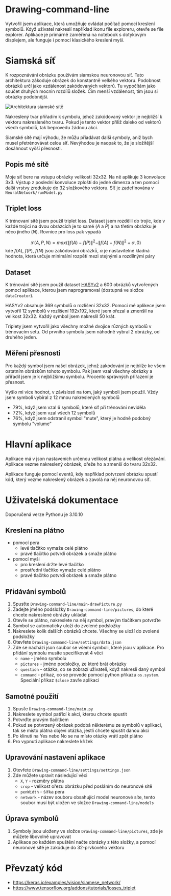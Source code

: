 # Drawing-command-line
Vytvořil jsem aplikace, která umožňuje ovládat počítač pomocí kreslení symbolů. Když uživatel nakreslí například ikonu file exploreru, otevře se file explorer. Aplikace je primárně zaměřená na notebook s dotykovým displejem, ale funguje i pomocí klasického kreslení myší.

# Siamská síť

K rozpoznávání obrázku používám siamskou neuronovou síť. Tato architektura zákoduje obrázek do konstantně velkého vektoru. Podobnost obrázků určí jako vzdálenost zakódovaných vektorů. Tu vypočítám jako součet druhých mocnin rozdílů složek. Čím menší vzdálenost, tím jsou si obrázky podobnější.

![Architektura siamské sítě](https://miro.medium.com/max/1738/1*23mikUF3HBJGUqrX7tMKQQ.png)

Nakreslený tvar přiřadím k symbolu, jehož zakódovaný vektor je nejbližší k vektoru nakresleného tvaru. Pokud je tento vektor příliž daleko od vektorů všech symbolů, tak beprovedu žádnou akci.

Siamské sítě mají výhodu, že můžu přiadávat další symboly, aniž bych musel přetrénovávat celou síť. Nevýhodou je naopak to, že je složitější dosáhnout vyšší přesnosti.

## Popis mé sítě
Moje síť bere na vstupu obrázky velikosti 32x32. Na ně aplikuje 3 konvoluce 3x3. Výstup z poslední konvoluce zploští do jedné dimenza a ten pomocí další vrstvy zredukuje do 32 složkového vektoru. Síť je zadefinována v `NeuralNetwork/runModel.py`

## Triplet loss
K trénovaní sítě jsem použil triplet loss. Dataset jsem rozdělil do trojic, kde v každé trojici na dvou obrázcích je to samé ($A$ a $P$) a na třetím obrázku je něco jiného ($N$). Rovnice pro loss pak vypadá

$$\mathcal  L (A, P, N)= max(\|f(A) - f(P)\|^2 - \|f(A) - f(N)\|^2 + \alpha,  0)$$
kde $f(A)$, $f(P)$, $f(N)$ jsou zakódování obrázků, $\alpha$ je nastavitelné kladná hodnota, která určuje minimální rozpětí mezi stejnými a rozdílnými páry

## Dataset
K trénování sítě jsem použil dataset [HASYv2](https://zenodo.org/record/259444#.Y-lOhC_MKUk) a 600 obrázků vytvořených pomocí aplikace, kterou jsem naprogramoval (dostupná ve složce `dataCreator`).

HASYv2 obsahuje 369 symbolů o rozlišení 32x32. Pomocí mé aplikece jsem vytvořil 12 symbolů v rozlišení 192x192, které jsem ořezal a zmenšil na velikost 32x32. Každý symbol jsem nakreslil 50 krát.

Triplety jsem vytvořil jako všechny možné dvojice různých symbolů v trénovacím setu. Od prvního symbolu jsem náhodně vybral 2 obrázky, od druhého jeden.

## Měření přesnosti
Pro každý symbol jsem našel obrázek, jehož zakódování je nejblíže ke všem ostatním obrázkům tohoto symbolu. Pak jsem vzal všechny obrázky a přiřadil jsem je k nejbližšímu symbolu. Procento správných přiřazení je přesnost.

Vyšlo mi více hodnot, v závislosti na tom, jaký symboli jsem použil. Vždy jsem symboli vybíral z 12 mnou nakreslených symbolů
- 79%, když jsem vzal 6 symbolů, které síť při trénování neviděla
- 72%, když jsem vzal všech 12 symbolů
- 76%, když jsem odstranil symbol "mute", který je hodně podobný symbolu "volume"

# Hlavní aplikace

Aplikace má v json nastaveních určenou velikost plátna a velikost ořezávání. Aplikace vezme nakreslený obrázek, ořeže ho a zmenší do tvaru 32x32.

Aplikace funguje pomocí eventů, kdy například potvrzení obrázku spustí kód, který vezme nakreslený obrázek a zavolá na něj neuronovou síť.

# Uživatelská dokumentace

Doporučená verze Pythonu je 3.10.10

## Kreslení na plátno
- pomocí pera
    - levé tlačítko vymaže celé plátno
    - pravé tlačítko potvrdí obrázek a smaže plátno
- pomocí myši
    - pro kreslení držte levé tlačítko
    - prostřední tlačítko vymaže celé plátno
    - pravé tlačítko potvrdí obrázek a smaže plátno

## Přidávání symbolů
1. Spusťte `Drawing-command-line/main-drawPicture.py`
2. Zadejte jméno podsložky `Drawing-command-line/pictures`, do které chcete nakreslené obrázky ukládat
3. Otevře se plátno, nakreslete na něj symbol, pravým tlačítkem potvrďte
4. Symbol se automaticky uloží do zvolené podsložky
5. Nakreslete kolik dalších obrázků chcete. Všechny se uloží do zvolené podsložky
6. Otevřete `Drawing-command-line/settings/data.json`
7. Zde se nachází json soubor se všemi symboli, které jsou v aplikace. Pro přidání symbolu musíte specifikovat 4 věci
    - `name` - jméno symbolu
    - `pictures` - jméno podsložky, ze které brát obrázky
    - `question` - otázka, co se zobrazí uživateli, když nakreslí daný symbol
    - `command` - příkaz, co se provede pomocí python příkazu `os.system`. Speciální příkaz `$close` zavře aplikaci

## Samotné použití
1. Spusťe `Drawing-command-line/main.py`
2. Nakreslete symbol patřící k akci, kterou chcete spustit
3. Potvrďte pravým tlačítkem
4. Pokud se potvrzený obrázek podobá některému ze symbolů v aplikaci, tak se místo plátna objeví otázka, jestli chcete spustit danou akci
5. Po klinutí na Yes nebo No se na místo otázky vrátí zpět plátno
6. Pro vypnutí aplikace nakreslete křížek

## Upravování nastavení aplikace
1. Otevřete `Drawing-command-line/settings/settings.json`
2. Zde můžete upravit následující věci
    - `X`, `Y` - rozměry plátna
    - `crop` - velikost ořezu obrázku před posláním do neuronové sítě
    - `penWidth` - šířka pera
    - `network` - název souboru obsahující model neuronové síte, tento soubor musí být uložen ve složce `Drawing-command-line/models`


## Úprava symbolů
1. Symboly jsou uloženy ve složce `Drawing-command-line/pictures`, zde je můžete libovolně upravovat
2. Aplikace po každém spuštění načte obrázky z této složky, a pomocí neuronové sítě je zakóduje do 32-prvkového vektoru

# Převzatý kód
- https://keras.io/examples/vision/siamese_network/
- https://www.tensorflow.org/addons/tutorials/losses_triplet
